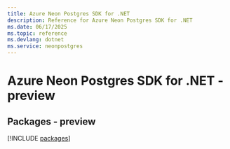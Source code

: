 ```yaml
---
title: Azure Neon Postgres SDK for .NET
description: Reference for Azure Neon Postgres SDK for .NET
ms.date: 06/17/2025
ms.topic: reference
ms.devlang: dotnet
ms.service: neonpostgres
---
```

# Azure Neon Postgres SDK for .NET - preview
## Packages - preview
[!INCLUDE [packages](neon-postgres-index.md)]